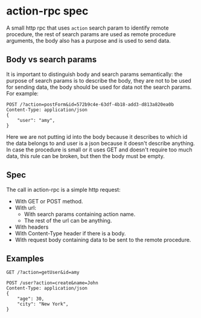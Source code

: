 # action-rpc spec
A small http rpc that uses `action` search param to identify remote procedure, the rest of search params are used as remote procedure arguments, the body also has a purpose and is used to send data.
## Body vs search params
It is important to distinguish body and search params semantically: the purpose of search params is to describe the body, they are not to be used for sending data, the body should be used for data not the search params. For example:
```http
POST /?action=postForm&id=572b9c4e-63df-4b18-add3-d813a820ea0b
Content-Type: application/json
{
	"user": "amy",
}
```
Here we are not putting id into the body because it describes to which id the data belongs to and user is a json because it doesn't describe anything.
In case the procedure is small or it uses GET and doesn't require too much data, this rule can be broken, but then the body must be empty.
## Spec
The call in action-rpc is a simple http request:
- With GET or POST method.
- With url:
	- With search params containing action name.
	- The rest of the url can be anything.
- With headers
- With Content-Type header if there is a body.
- With request body containing data to be sent to the remote procedure.
## Examples
```http
GET /?action=getUser&id=amy
```

```http
POST /user?action=create&name=John
Content-Type: application/json
{
	"age": 30,
	"city": "New York",
}
```
